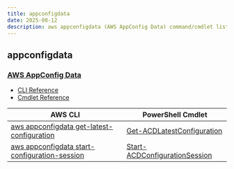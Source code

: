 ```yaml
---
title: appconfigdata
date: 2025-08-12
description: aws appconfigdata (AWS AppConfig Data) command/cmdlet list.
---
```


## appconfigdata

### [AWS AppConfig Data](https://docs.aws.amazon.com/systems-manager/latest/userguide/appconfig.html)

* [CLI Reference](https://awscli.amazonaws.com/v2/documentation/api/latest/reference/appconfigdata/index.html)
* [Cmdlet Reference](https://docs.aws.amazon.com/powershell/latest/reference/items/AppConfigData_cmdlets.html)

|AWS CLI|PowerShell Cmdlet|
|----|----|
|[aws appconfigdata get-latest-configuration](https://awscli.amazonaws.com/v2/documentation/api/latest/reference/appconfigdata/get-latest-configuration.html)|[Get-ACDLatestConfiguration](https://docs.aws.amazon.com/powershell/latest/reference/items/Get-ACDLatestConfiguration.html)|
|[aws appconfigdata start-configuration-session](https://awscli.amazonaws.com/v2/documentation/api/latest/reference/appconfigdata/start-configuration-session.html)|[Start-ACDConfigurationSession](https://docs.aws.amazon.com/powershell/latest/reference/items/Start-ACDConfigurationSession.html)|

